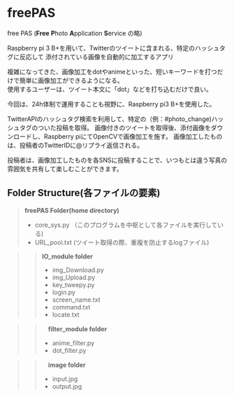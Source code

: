 # freePAS
free PAS (**Free** **P**hoto **A**pplication **S**ervice の略)

Raspberry pi 3 B+を用いて、Twitterのツイートに含まれる、特定のハッシュタグに反応して
添付されている画像を自動的に加工するアプリ

複雑になってきた、画像加工をdotやanimeといった、短いキーワードを打つだけで簡単に画像加工ができるようになる。  
使用するユーザーは、ツイート本文に「dot」などを打ち込むだけで良い。

今回は、24h体制で運用することも視野に、Raspberry pi3 B+を使用した。

TwitterAPIのハッシュタグ検索を利用して、特定の（例：#photo_change)ハッシュタグのついた投稿を取得。
画像付きのツイートを取得後、添付画像をダウンロードし、Raspberry piにてOpenCVで画像加工を施す。
画像加工したものは、投稿者のTwitterIDに@リプライ返信される。

投稿者は、画像加工したものを各SNSに投稿することで、いつもとは違う写真の雰囲気を共有して楽しむことができます。

## Folder Structure(各ファイルの要素)

> **freePAS Folder(home directory)**
 > * core_sys.py （このプログラムを中枢として各ファイルを実行している)
 > * URL_pool.txt (ツイート取得の際、重複を防止するlogファイル) 
 
>> **IO_module folder**
  >>  *	img_Download.py    
  >>  *	img_Upload.py  
  >>  *	key_tweepy.py
  >>  *	login.py
  >>  *	screen_name.txt
  >>  *	command.txt
  >>  *	locate.txt 
  
>>　**filter_module folder**
  >>  * anime_filter.py
  >>  *	dot_filter.py
  
>>　**image folder**
  >>  *	input.jpg
  >>  *	output.jpg

